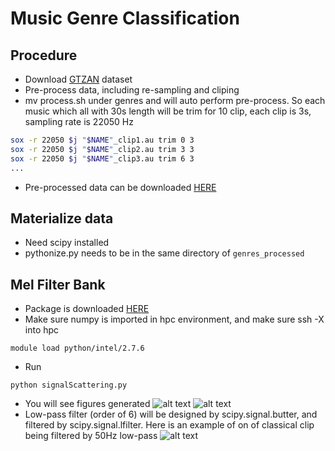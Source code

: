 # Music Genre Classification
## Procedure
* Download [GTZAN](http://marsyasweb.appspot.com/download/data_sets/) dataset
* Pre-process data, including re-sampling and cliping
* mv process.sh under genres and will auto perform pre-process. So each music which all with 30s length will be trim for 10 clip, each clip is 3s, sampling rate is 22050 Hz
```bash
sox -r 22050 $j "$NAME"_clip1.au trim 0 3
sox -r 22050 $j "$NAME"_clip2.au trim 3 3
sox -r 22050 $j "$NAME"_clip3.au trim 6 3
...
```
* Pre-processed data can be downloaded [HERE](https://onedrive.live.com/redir.aspx?cid=a134a87f7a3dd922&resid=A134A87F7A3DD922!347&parId=A134A87F7A3DD922!346&authkey=!ACiZA1wDdlb_fSk&ithint=file%2czip)

## Materialize data
* Need scipy installed
* pythonize.py needs to be in the same directory of `genres_processed`

## Mel Filter Bank
* Package is downloaded [HERE](https://github.com/SiggiGue/pyfilterbank)
* Make sure numpy is imported in hpc environment, and make sure ssh -X into hpc
```
module load python/intel/2.7.6
```
* Run
```
python signalScattering.py
```
* You will see figures generated
![alt text](https://github.com/jfriend08/MusicClassification/blob/dev/figures/Mel_Matrix.png "Mel_Matrix")
![alt text](https://github.com/jfriend08/MusicClassification/blob/dev/figures/mel_frequency_bank.png "mel_frequency_bank")
* Low-pass filter (order of 6) will be designed by scipy.signal.butter, and filtered by scipy.signal.lfilter. Here is an example of on of classical clip being filtered by 50Hz low-pass
![alt text](https://github.com/jfriend08/MusicClassification/blob/dev/figures/FilterFigure_classical.png "FilterFigure_classical")